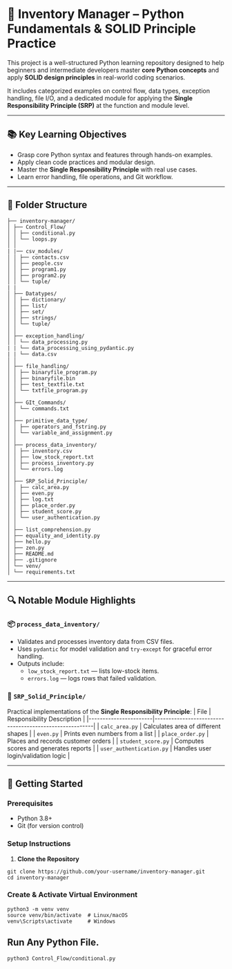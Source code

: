 # 🧠 Inventory Manager – Python Fundamentals & SOLID Principle Practice

This project is a well-structured Python learning repository designed to help beginners and intermediate developers master **core Python concepts** and apply **SOLID design principles** in real-world coding scenarios.

It includes categorized examples on control flow, data types, exception handling, file I/O, and a dedicated module for applying the **Single Responsibility Principle (SRP)** at the function and module level.

---

## 📚 Key Learning Objectives

- Grasp core Python syntax and features through hands-on examples.
- Apply clean code practices and modular design.
- Master the **Single Responsibility Principle** with real use cases.
- Learn error handling, file operations, and Git workflow.

---

## 📁 Folder Structure

```
├── inventory-manager/
│ ├── Control_Flow/
│ │ ├── conditional.py
│ │ └── loops.py
│ │
| |── csv_modules/
│ │ ├── contacts.csv
│ │ ├── people.csv
│ │ ├── program1.py
│ │ ├── program2.py
│ │ └── tuple/
| |
│ ├── Datatypes/
│ │ ├── dictionary/
│ │ ├── list/
│ │ ├── set/
│ │ ├── strings/
│ │ └── tuple/
│ │
│ ├── exception_handling/
│ │ └── data_processing.py
| | └── data_processing_using_pydantic.py
| | └── data.csv
│ │
│ ├── file_handling/
│ │ ├── binaryfile_program.py
│ │ ├── binaryfile.bin
│ │ ├── test_textfile.txt
│ │ └── txtfile_program.py
│ │
│ ├── GIt_Commands/
│ │ └── commands.txt
│ │
│ ├── primitive_data_type/
│ │ ├── operators_and_fstring.py
│ │ └── variable_and_assignment.py
│ │
│ ├── process_data_inventory/
│ │ ├── inventory.csv
│ │ ├── low_stock_report.txt
│ │ ├── process_inventory.py
│ │ └── errors.log
│ │
│ ├── SRP_Solid_Principle/
│ │ ├── calc_area.py
│ │ ├── even.py
│ │ ├── log.txt
│ │ ├── place_order.py
│ │ ├── student_score.py
│ │ └── user_authentication.py
│ │
│ ├── list_comprehension.py
│ ├── equality_and_identity.py
│ ├── hello.py
│ ├── zen.py
│ ├── README.md
│ ├── .gitignore
│ └── venv/
│ └── requirements.txt

```

---

## 🔍 Notable Module Highlights

### 📦 `process_data_inventory/`
- Validates and processes inventory data from CSV files.
- Uses `pydantic` for model validation and `try-except` for graceful error handling.
- Outputs include:
  - `low_stock_report.txt` — lists low-stock items.
  - `errors.log` — logs rows that failed validation.

### 🧱 `SRP_Solid_Principle/`
Practical implementations of the **Single Responsibility Principle**:
| File                  | Responsibility Description                            |
|-----------------------|--------------------------------------------------------|
| `calc_area.py`        | Calculates area of different shapes                    |
| `even.py`             | Prints even numbers from a list                        |
| `place_order.py`      | Places and records customer orders                     |
| `student_score.py`    | Computes scores and generates reports                  |
| `user_authentication.py` | Handles user login/validation logic               |

---

## 🚀 Getting Started

### Prerequisites

- Python 3.8+
- Git (for version control)

### Setup Instructions

1. **Clone the Repository**

```
git clone https://github.com/your-username/inventory-manager.git
cd inventory-manager
```

### Create & Activate Virtual Environment

```
python3 -m venv venv
source venv/bin/activate  # Linux/macOS
venv\Scripts\activate     # Windows
```

## Run Any Python File.
```
python3 Control_Flow/conditional.py
```
